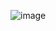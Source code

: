 ![image](https://github.com/Yashaketan-Routray/Weather-App_First/assets/129492626/2591959e-8359-4c06-acaa-0000cdea8f3b)
